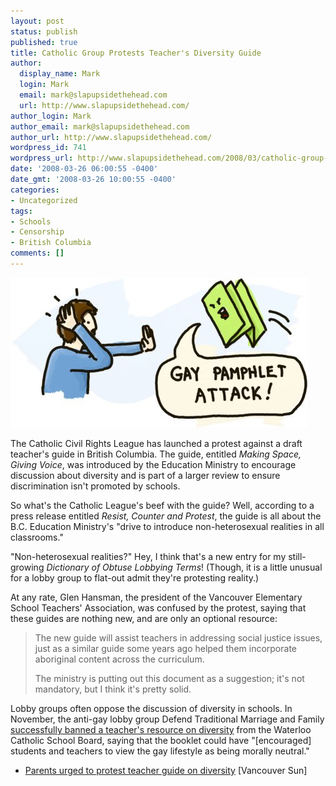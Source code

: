 ```yaml
---
layout: post
status: publish
published: true
title: Catholic Group Protests Teacher's Diversity Guide
author:
  display_name: Mark
  login: Mark
  email: mark@slapupsidethehead.com
  url: http://www.slapupsidethehead.com/
author_login: Mark
author_email: mark@slapupsidethehead.com
author_url: http://www.slapupsidethehead.com/
wordpress_id: 741
wordpress_url: http://www.slapupsidethehead.com/2008/03/catholic-group-protests-teachers-diversity-guide/
date: '2008-03-26 06:00:55 -0400'
date_gmt: '2008-03-26 10:00:55 -0400'
categories:
- Uncategorized
tags:
- Schools
- Censorship
- British Columbia
comments: []
---
```

![Gay Pamphlet Attack!](/wp-content/media/2008/03/gay-pamphlet-attack.jpg)

The Catholic Civil Rights League has launched a protest against a draft teacher's guide in British Columbia. The guide, entitled _Making Space, Giving Voice_, was introduced by the Education Ministry to encourage discussion about diversity and is part of a larger review to ensure discrimination isn't promoted by schools.

So what's the Catholic League's beef with the guide? Well, according to a press release entitled _Resist, Counter and Protest_, the guide is all about the B.C. Education Ministry's "drive to introduce non-heterosexual realities in all classrooms."

"Non-heterosexual realities?" Hey, I think that's a new entry for my still-growing _Dictionary of Obtuse Lobbying Terms_! (Though, it is a little unusual for a lobby group to flat-out admit they're protesting reality.)

At any rate, Glen Hansman, the president of the Vancouver Elementary School Teachers' Association, was confused by the protest, saying that these guides are nothing new, and are only an optional resource:

> The new guide will assist teachers in addressing social justice issues, just as a similar guide some years ago helped them incorporate aboriginal content across the curriculum.
> 
> The ministry is putting out this document as a suggestion; it's not mandatory, but I think it's pretty solid.

Lobby groups often oppose the discussion of diversity in schools. In November, the anti-gay lobby group Defend Traditional Marriage and Family [successfully banned a teacher's resource on diversity](http://www.slapupsidethehead.com/2007/11/group-bans-diversity-book/ "Eek! A book!") from the Waterloo Catholic School Board, saying that the booklet could have "[encouraged] students and teachers to view the gay lifestyle as being morally neutral."

- [Parents urged to protest teacher guide on diversity](http://www.canada.com/vancouversun/news/story.html?id=b50249ce-2e12-42be-8d71-8d89c11a19a6) [Vancouver Sun]
